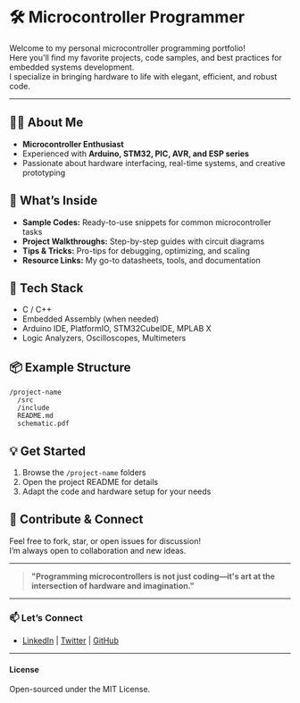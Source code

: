 # 🛠️ Microcontroller Programmer

Welcome to my personal microcontroller programming portfolio!  
Here you'll find my favorite projects, code samples, and best practices for embedded systems development.  
I specialize in bringing hardware to life with elegant, efficient, and robust code.

---

## 👨‍💻 About Me

- **Microcontroller Enthusiast**
- Experienced with **Arduino, STM32, PIC, AVR, and ESP series**
- Passionate about hardware interfacing, real-time systems, and creative prototyping

## 🚀 What’s Inside

- **Sample Codes:** Ready-to-use snippets for common microcontroller tasks
- **Project Walkthroughs:** Step-by-step guides with circuit diagrams
- **Tips & Tricks:** Pro-tips for debugging, optimizing, and scaling
- **Resource Links:** My go-to datasheets, tools, and documentation

## 🧰 Tech Stack

- C / C++
- Embedded Assembly (when needed)
- Arduino IDE, PlatformIO, STM32CubeIDE, MPLAB X
- Logic Analyzers, Oscilloscopes, Multimeters

## 📦 Example Structure

```
/project-name
  /src
  /include
  README.md
  schematic.pdf
```

## 💡 Get Started

1. Browse the `/project-name` folders
2. Open the project README for details
3. Adapt the code and hardware setup for your needs

## 🤝 Contribute & Connect

Feel free to fork, star, or open issues for discussion!  
I’m always open to collaboration and new ideas.

---

> **"Programming microcontrollers is not just coding—it's art at the intersection of hardware and imagination."**

---

### 📫 Let’s Connect

- [LinkedIn](#) | [Twitter](#) | [GitHub](#)

---

#### License

Open-sourced under the MIT License.
